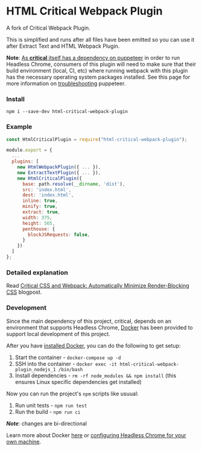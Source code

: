 # HTML Critical Webpack Plugin  

A fork of Critical Webpack Plugin.

This is simplified and runs after all files have been emitted so you can use it after Extract Text and HTML Webpack Plugin.

**Note**: [As **critical** itself has a dependency on puppeteer](https://github.com/addyosmani/critical/releases/tag/v1.0.0) in order to run Headless Chrome, consumers of this plugin will need to make sure that their build environment (local, CI, etc) where running webpack with this plugin has the necessary operating system packages installed.  See this page for more information on [troubleshooting](https://github.com/GoogleChrome/puppeteer/blob/master/docs/troubleshooting.md) puppeteer.

### Install

```
npm i --save-dev html-critical-webpack-plugin
```

### Example

```js
const HtmlCriticalPlugin = require("html-critical-webpack-plugin");

module.export = {
  ...
  plugins: [
    new HtmlWebpackPlugin({ ... }),
    new ExtractTextPlugin({ ... }),
    new HtmlCriticalPlugin({
      base: path.resolve(__dirname, 'dist'),
      src: 'index.html',
      dest: 'index.html',
      inline: true,
      minify: true,
      extract: true,
      width: 375,
      height: 565,
      penthouse: {
        blockJSRequests: false,
      }
    })
  ] 
};
```

### Detailed explanation

Read [Critical CSS and Webpack: Automatically Minimize Render-Blocking CSS](https://vuejsdevelopers.com/2017/07/24/critical-css-webpack/) blogpost.

### Development
Since the main dependency of this project, critical, depends on an environment that supports Headless Chrome, [Docker](https://www.docker.com/) has been provided to support local development of this project.

After you have [installed Docker](https://www.docker.com/community-edition), you can do the following to get setup:
1. Start the container - `docker-compose up -d`
1. SSH into the container - `docker exec -it html-critical-webpack-plugin_nodejs_1 /bin/bash`
1. Install dependencies - `rm -rf node_modules && npm install` (this ensures Linux specific dependencies get installed)

Now you can run the project's `npm` scripts like usuual:
1. Run unit tests - `npm run test`
1. Run the build - `npm run ci`

**_Note_**: changes are bi-directional

Learn more about Docker [here](https://docs.docker.com/get-started/) or [configuring Headless Chrome for your own machine](https://github.com/GoogleChrome/puppeteer/blob/master/docs/troubleshooting.md).